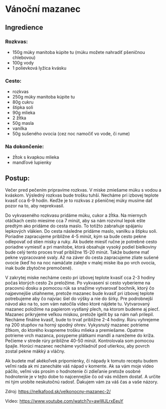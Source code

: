 # Vánoční mazanec
## Ingredience
### Rozkvas:
- 150g múky manitoba kúpite tu (múku možete nahradiť pšeničnou chlebovou)
- 100g vody
- 1 polievková lyžica kvásku

### Cesto:
- rozkvas
- 250g múky manitoba kúpite tu
- 80g cukru
- štipka soli
- 90g mlieka
- 2 žĺtka
- 50g masla
- vanilka
- 50g sušeného ovocia (cez noc namočiť vo vode, či rume)

### Na dokončenie:
- žĺtok s kvapkou mlieka
- mandľové lupienky

## Postup:
Večer pred pečením pripravíme rozkvas. V miske zmiešame múku s vodou a kváskom. Výsledný rozkvas bude trošku tuhší. Necháme pri izbovej teplote kvasiť cca 6-9 hodín. Keďže je to rozkvas z pšeničnej múky musíme dať pozor na to, aby neprekvasil.

Do vykvaseného rozkvasu pridáme múku, cukor a žĺtka. Na miernych otáčkach cesto miesime cca 7 minút, aby sa nám rozvinul lepok ešte predtým ako pridáme do cesta maslo. To totižto zabraňuje spájaniu lepkových vlákien. Do cesta následne pridáme maslo, vanilku a štipku soli.  Poriadne zapracujeme približne 4-5 minút, kým sa bude cesto pekne odlepovať od stien misky a ruky. Ak budete miesiť ručne je potrebné cesto poriadne vymiesiť a pri manitobe, ktorá obsahuje vysoký podiel bielkoviny bude celý tento proces trvať približne 15-20 minút. Takže budeme mať pekne vypracované svaly. Až na záver do cesta zapracujeme zliate sušené ovocie (keď ho na noc namáčate zalejte v malej miske iba po vrch ovocia, inak bude zbytočne premočené).

V zakrytej miske necháme cesto pri izbovej teplote kvasiť cca 2-3 hodiny počas ktorých cesto 2x preložíme. Po vykvasení si cesto vyberieme na pracovnú dosku a pomocou rúk sa snažíme vytvarovať bochník, ktorý čo najpevnejšie utiahneme, pretože mazanec bude kvasiť pri izbovej teplote potrebujeme aby čo najviac šiel do výšky a nie do šírky. Pre podrobnejší návod ako na to, som vám natočila video ktoré nájdete tu. Vytvarovaný mazanec položíme na papierom vystlaný plech, na ktorom budeme aj piecť. Mazanec prikryjeme veľkou miskou, pretože igelit by sa nám naň prilepil. Necháme finálne kvasiť, bude to trvať približne 2-4 hodiny. Rúru vyhrejeme na 200 stupňov na horný spodný ohrev. Vykysnutý mazanec potrieme žĺtkom, do ktorého kvapneme trošku mlieka a premiešame. Opatrne potrieme vrch mazanca, posypeme plátkami mandlí a narežeme do kríža. Pečieme v strede rúry približne 40-50 minút. Kontrolovala som pomocou špajle. Horúci mazanec necháme vychladnúť pod utierkou, aby povrch zostal pekne mäkký a vláčny.

Ak budete mať akékoľvek pripomienky, či nápady k tomuto receptu budem veľmi rada ak mi zanecháte váš nápad v komente. Ak sa vám moje video páčilo, veľmi vás prosím o hodnotenie či zdieľanie pretože osobné hodnotenie je v tejto dobe to najcennejšie čo od vás môžem dostať. A určite mi tým urobíte neskutočnú radosť. Ďakujem vám za váš čas a vaše názory.

Zdroj: https://nelkafood.sk/velkonocny-mazanec-2/

Video: https://www.youtube.com/watch?v=awWJLrxEeuY
